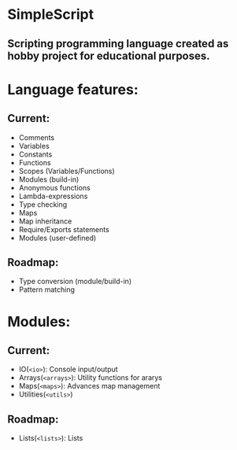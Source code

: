 # SimpleScript
## Scripting programming language created as hobby project for educational purposes.
# Language features:
## Current:
* Comments
* Variables
* Constants
* Functions
* Scopes (Variables/Functions)
* Modules (build-in)
* Anonymous functions
* Lambda-expressions
* Type checking
* Maps
* Map inheritance
* Require/Exports statements
* Modules (user-defined)
## Roadmap:
* Type conversion (module/build-in)
* Pattern matching
# Modules:
## Current:
* IO(`<io>`): Console input/output
* Arrays(`<arrays>`): Utility functions for ararys
* Maps(`<maps>`): Advances map management
* Utilities(`<utils>`)
## Roadmap:
* Lists(`<lists>`): Lists
